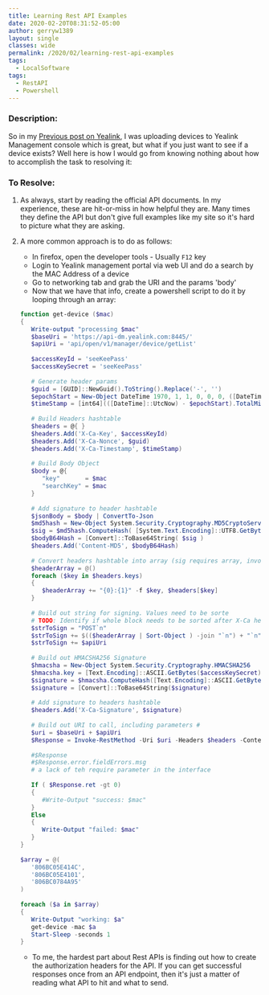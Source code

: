 ```yaml
---
title: Learning Rest API Examples
date: 2020-02-20T08:31:52-05:00
author: gerryw1389
layout: single
classes: wide
permalink: /2020/02/learning-rest-api-examples
tags:
  - LocalSoftware
tags:
  - RestAPI
  - Powershell
---
```

<!--more-->

### Description:

So in my [Previous post on Yealink](https://automationadmin.com/2019/10/yealink-rest-api), I was uploading devices to Yealink Management console which is great, but what if you just want to see if a device exists? Well here is how I would go from knowing nothing about how to accomplish the task to resolving it:


### To Resolve:

1. As always, start by reading the official API documents. In my experience, these are hit-or-miss in how helpful they are. Many times they define the API but don't give full examples like my site so it's hard to picture what they are asking.

2. A more common approach is to do as follows:

   - In firefox, open the developer tools - Usually `F12` key
   - Login to Yealink management portal via web UI and do a search by the MAC Address of a device
   - Go to networking tab and grab the URI and the params 'body'
   - Now that we have that info, create a powershell script to do it by looping through an array:

   ```powershell
   function get-device ($mac)
   {
      Write-output "processing $mac"
      $baseUri = 'https://api-dm.yealink.com:8445/'
      $apiUri = 'api/open/v1/manager/device/getList'
         
      $accessKeyId = 'seeKeePass'
      $accessKeySecret = 'seeKeePass'
                     
      # Generate header params
      $guid = [GUID]::NewGuid().ToString().Replace('-', '')
      $epochStart = New-Object DateTime 1970, 1, 1, 0, 0, 0, ([DateTimeKind]::Utc)
      $timeStamp = [int64](([DateTime]::UtcNow) - $epochStart).TotalMilliseconds
      
      # Build Headers hashtable
      $headers = @{ }
      $headers.Add('X-Ca-Key', $accessKeyId)
      $headers.Add('X-Ca-Nonce', $guid)
      $headers.Add('X-Ca-Timestamp', $timeStamp)
      
      # Build Body Object
      $body = @{
         "key"       = $mac
         "searchKey" = $mac
      }
      
      # Add signature to header hashtable
      $jsonBody = $body | ConvertTo-Json
      $md5hash = New-Object System.Security.Cryptography.MD5CryptoServiceProvider
      $sig = $md5hash.ComputeHash( [System.Text.Encoding]::UTF8.GetBytes($jsonBody) )
      $bodyB64Hash = [Convert]::ToBase64String( $sig )
      $headers.Add('Content-MD5', $bodyB64Hash)
      
      # Convert headers hashtable into array (sig requires array, invoke-restmethod requires hashtable)
      $headerArray = @()
      foreach ($key in $headers.keys)
      {
         $headerArray += "{0}:{1}" -f $key, $headers[$key]
      }
      
      # Build out string for signing. Values need to be sorte
      # TODO: Identify if whole block needs to be sorted after X-Ca headers, or just each section
      $strToSign = "POST`n"
      $strToSign += $(($headerArray | Sort-Object ) -join "`n") + "`n"
      $strToSign += $apiUri
      
      # Build out HMACSHA256 Signature
      $hmacsha = New-Object System.Security.Cryptography.HMACSHA256
      $hmacsha.key = [Text.Encoding]::ASCII.GetBytes($accessKeySecret)
      $signature = $hmacsha.ComputeHash([Text.Encoding]::ASCII.GetBytes($strToSign))
      $signature = [Convert]::ToBase64String($signature)
      
      # Add signature to headers hashtable
      $headers.Add('X-Ca-Signature', $signature)
      
      # Build out URI to call, including parameters #
      $uri = $baseUri + $apiUri
      $Response = Invoke-RestMethod -Uri $uri -Headers $headers -ContentType 'application/json;charset=UTF-8' -Body $jsonBody -method Post
      
      #$Response
      #$Response.error.fieldErrors.msg
      # a lack of teh require parameter in the interface
      
      If ( $Response.ret -gt 0)
      {
         #Write-Output "success: $mac"
      }
      Else
      {
         Write-Output "failed: $mac"
      }
   }
      
   $array = @(
      '806BC05E414C',
      '806BC05E4101',
      '806BC0784A95'
   )
      
   foreach ($a in $array)
   {
      Write-Output "working: $a"
      get-device -mac $a
      Start-Sleep -seconds 1
   }
   ```

   - To me, the hardest part about Rest APIs is finding out how to create the authorization headers for the API. If you can get successful responses once from an API endpoint, then it's just a matter of reading what API to hit and what to send.